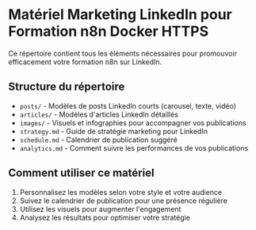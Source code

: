 # Matériel Marketing LinkedIn pour Formation n8n Docker HTTPS

Ce répertoire contient tous les éléments nécessaires pour promouvoir efficacement votre formation n8n sur LinkedIn.

## Structure du répertoire

- `posts/` - Modèles de posts LinkedIn courts (carousel, texte, vidéo)
- `articles/` - Modèles d'articles LinkedIn détaillés
- `images/` - Visuels et infographies pour accompagner vos publications
- `strategy.md` - Guide de stratégie marketing pour LinkedIn
- `schedule.md` - Calendrier de publication suggéré
- `analytics.md` - Comment suivre les performances de vos publications

## Comment utiliser ce matériel

1. Personnalisez les modèles selon votre style et votre audience
2. Suivez le calendrier de publication pour une présence régulière
3. Utilisez les visuels pour augmenter l'engagement
4. Analysez les résultats pour optimiser votre stratégie
